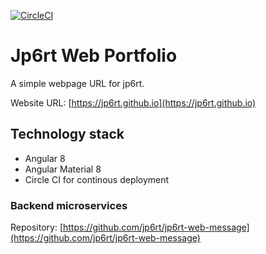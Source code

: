 [![CircleCI](https://circleci.com/gh/jp6rt/jp6rt-web.svg?style=svg)](https://circleci.com/gh/jp6rt/jp6rt-web)

# Jp6rt Web Portfolio

A simple webpage URL for jp6rt.

Website URL: [https://jp6rt.github.io](https://jp6rt.github.io)

## Technology stack

* Angular 8
* Angular Material 8
* Circle CI for continous deployment

### Backend microservices

Repository: [https://github.com/jp6rt/jp6rt-web-message](https://github.com/jp6rt/jp6rt-web-message)
